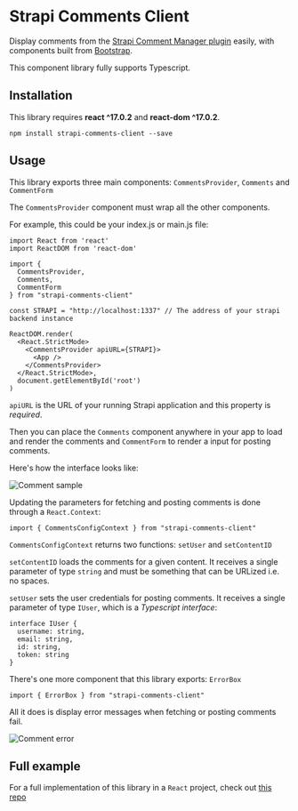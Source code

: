 # Strapi Comments Client

Display comments from the [Strapi Comment Manager plugin](https://npmjs.com/package/strapi-plugin-comment-manager) easily, with components built from [Bootstrap](https://getbootstrap.com).

This component library fully supports Typescript.

## Installation

This library requires **react ^17.0.2** and **react-dom ^17.0.2**.

    npm install strapi-comments-client --save

## Usage

This library exports three main components: `CommentsProvider`, `Comments` and `CommentForm`

The `CommentsProvider` component must wrap all the other components.

For example, this could be your index.js or main.js file:

    import React from 'react'
    import ReactDOM from 'react-dom'
     
    import {
      CommentsProvider,
      Comments,
      CommentForm
    } from "strapi-comments-client"
     
    const STRAPI = "http://localhost:1337" // The address of your strapi backend instance
     
    ReactDOM.render(
      <React.StrictMode>
        <CommentsProvider apiURL={STRAPI}>
          <App />
        </CommentsProvider>
      </React.StrictMode>,
      document.getElementById('root')
    )

`apiURL` is the URL of your running Strapi application and this property is *required*.

Then you can place the `Comments` component anywhere in your app to load and render the comments and `CommentForm` to render a input for posting comments.

Here's how the interface looks like:

![Comment sample](https://raw.githubusercontent.com/luisguve/strapi-comments-client/main/comment.PNG)

Updating the parameters for fetching and posting comments is done through a `React.Context`:

    import { CommentsConfigContext } from "strapi-comments-client"

`CommentsConfigContext` returns two functions: `setUser` and `setContentID`

`setContentID` loads the comments for a given content. It receives a single parameter of type `string` and must be something that can be URLized i.e. no spaces.

`setUser` sets the user credentials for posting comments. It receives a single parameter of type `IUser`, which is a *Typescript interface*:

    interface IUser {
      username: string,
      email: string,
      id: string,
      token: string
    }

There's one more component that this library exports: `ErrorBox`

    import { ErrorBox } from "strapi-comments-client"

All it does is display error messages when fetching or posting comments fail.

![Comment error](https://raw.githubusercontent.com/luisguve/strapi-comments-client/main/error.PNG)

## Full example

For a full implementation of this library in a `React` project, check out [this repo](https://github.com/luisguve/strapi-comments-client-example)